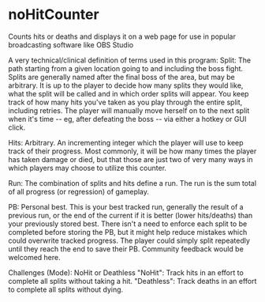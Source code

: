 # noHitCounter
Counts hits or deaths and displays it on a web page for use in popular broadcasting software like OBS Studio

A very technical/clinical definition of terms used in this program:
Split: The path starting from a given location going to and including the boss fight.
		Splits are generally named after the final boss of the area, but may be arbitrary.
		It is up to the player to decide how many splits they would like, what the split will be called and in which order splits will appear.
		You keep track of how many hits you've taken as you play through the entire split, including retries.
		The player will manually move herself on to the next split when it's time -- eg, after defeating the boss -- via either a hotkey or GUI click.

Hits: Arbitrary. An incrementing integer which the player will use to keep track of their progress. Most commonly, it will be how many times the player has taken damage or died, but that those are just two of very many ways in which players may choose to utilize this counter.

Run: The combination of splits and hits define a run. The run is the sum total of all progress (or regression) of gameplay.

PB: Personal best. This is your best tracked run, generally the result of a previous run, or the end of the current if it is better (lower hits/deaths) than your previously stored best. There isn't a need to enforce each split to be completed before storing the PB, but it might help reduce mistakes which could overwrite tracked progress. The player could simply split repeatedly until they reach the end to save their PB. Community feedback would be welcomed here.

Challenges (Mode): NoHit or Deathless
	"NoHit": Track hits in an effort to complete all splits without taking a hit.
	"Deathless": Track deaths in an effort to complete all splits without dying.
